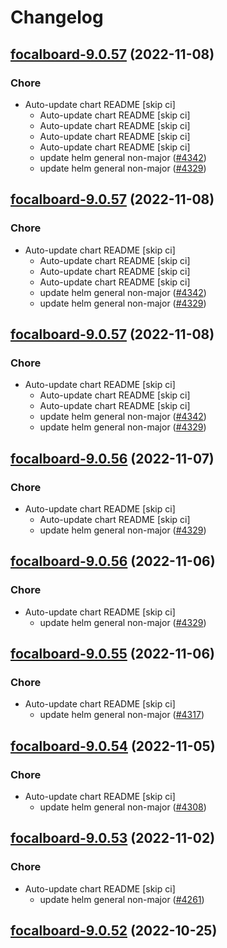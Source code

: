 # Changelog



## [focalboard-9.0.57](https://github.com/truecharts/charts/compare/focalboard-9.0.55...focalboard-9.0.57) (2022-11-08)

### Chore

- Auto-update chart README [skip ci]
  - Auto-update chart README [skip ci]
  - Auto-update chart README [skip ci]
  - Auto-update chart README [skip ci]
  - Auto-update chart README [skip ci]
  - update helm general non-major ([#4342](https://github.com/truecharts/charts/issues/4342))
  - update helm general non-major ([#4329](https://github.com/truecharts/charts/issues/4329))




## [focalboard-9.0.57](https://github.com/truecharts/charts/compare/focalboard-9.0.55...focalboard-9.0.57) (2022-11-08)

### Chore

- Auto-update chart README [skip ci]
  - Auto-update chart README [skip ci]
  - Auto-update chart README [skip ci]
  - Auto-update chart README [skip ci]
  - update helm general non-major ([#4342](https://github.com/truecharts/charts/issues/4342))
  - update helm general non-major ([#4329](https://github.com/truecharts/charts/issues/4329))




## [focalboard-9.0.57](https://github.com/truecharts/charts/compare/focalboard-9.0.55...focalboard-9.0.57) (2022-11-08)

### Chore

- Auto-update chart README [skip ci]
  - Auto-update chart README [skip ci]
  - Auto-update chart README [skip ci]
  - update helm general non-major ([#4342](https://github.com/truecharts/charts/issues/4342))
  - update helm general non-major ([#4329](https://github.com/truecharts/charts/issues/4329))




## [focalboard-9.0.56](https://github.com/truecharts/charts/compare/focalboard-9.0.55...focalboard-9.0.56) (2022-11-07)

### Chore

- Auto-update chart README [skip ci]
  - Auto-update chart README [skip ci]
  - update helm general non-major ([#4329](https://github.com/truecharts/charts/issues/4329))




## [focalboard-9.0.56](https://github.com/truecharts/charts/compare/focalboard-9.0.55...focalboard-9.0.56) (2022-11-06)

### Chore

- Auto-update chart README [skip ci]
  - update helm general non-major ([#4329](https://github.com/truecharts/charts/issues/4329))




## [focalboard-9.0.55](https://github.com/truecharts/charts/compare/focalboard-9.0.54...focalboard-9.0.55) (2022-11-06)

### Chore

- Auto-update chart README [skip ci]
  - update helm general non-major ([#4317](https://github.com/truecharts/charts/issues/4317))




## [focalboard-9.0.54](https://github.com/truecharts/charts/compare/focalboard-9.0.53...focalboard-9.0.54) (2022-11-05)

### Chore

- Auto-update chart README [skip ci]
  - update helm general non-major ([#4308](https://github.com/truecharts/charts/issues/4308))




## [focalboard-9.0.53](https://github.com/truecharts/charts/compare/focalboard-9.0.52...focalboard-9.0.53) (2022-11-02)

### Chore

- Auto-update chart README [skip ci]
  - update helm general non-major ([#4261](https://github.com/truecharts/charts/issues/4261))




## [focalboard-9.0.52](https://github.com/truecharts/charts/compare/focalboard-9.0.51...focalboard-9.0.52) (2022-10-25)

